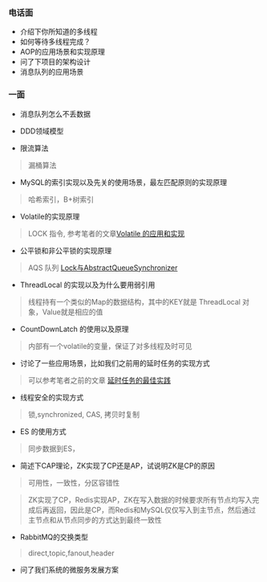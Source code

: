 ### 电话面
+ 介绍下你所知道的多线程
+ 如何等待多线程完成？
+ AOP的应用场景和实现原理
+ 问了下项目的架构设计
+ 消息队列的应用场景

### 一面

+ 消息队列怎么不丢数据

+ DDD领域模型

+ 限流算法
> 漏桶算法

+ MySQL的索引实现以及先关的使用场景，最左匹配原则的实现原理
> 哈希索引，B+树索引 

+ Volatile的实现原理
> LOCK 指令, 参考笔者的文章[Volatile 的应用和实现](https://www.zhoutao123.com/page/book/concurrent/category/ifsuq2?bookId=11)

+ 公平锁和非公平锁的实现原理
> AQS 队列 [Lock与AbstractQueueSynchronizer ](https://www.zhoutao123.com/page/book/concurrent/category/uumw7h?bookId=11)

+ ThreadLocal 的实现以及为什么要用弱引用
> 线程持有一个类似的Map的数据结构，其中的KEY就是 ThreadLocal 对象，Value就是相应的值

+ CountDownLatch 的使用以及原理
> 内部有一个volatile的变量，保证了对多线程及时可见

+ 讨论了一些应用场景，比如我们之前用的延时任务的实现方式
> 可以参考笔者之前的文章 [延时任务的最佳实践](https://www.zhoutao123.com/page/book/architect/category/pzqaap?bookId=2) 


+ 线程安全的实现方式
> 锁,synchronized, CAS, 拷贝时复制

+ ES 的使用方式
> 同步数据到ES，

+ 简述下CAP理论，ZK实现了CP还是AP，试说明ZK是CP的原因
> 可用性，一致性，分区容错性

> ZK实现了CP，Redis实现AP，ZK在写入数据的时候要求所有节点均写入完成后再返回，因此是CP，而Redis和MySQL仅仅写入到主节点，然后通过主节点和从节点同步的方式达到最终一致性


+ RabbitMQ的交换类型
> direct,topic,fanout,header

+ 问了我们系统的微服务发展方案

  












